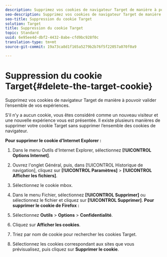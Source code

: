 ```yaml
---
description: Supprimez vos cookies de navigateur Target de manière à pouvoir valider l’ensemble de vos expériences.
seo-description: Supprimez vos cookies de navigateur Target de manière à pouvoir valider l’ensemble de vos expériences.
seo-title: Suppression du cookie Target
solution: Target
title: Suppression du cookie Target
topic: Standard
uuid: 6e95ee4d-dbf2-4432-8abe-cfd9bc928f0c
translation-type: tm+mt
source-git-commit: 19a73ca8d1f165a5279b2b76f5f22057a070f0a9

---
```



# Suppression du cookie Target{#delete-the-target-cookie}

Supprimez vos cookies de navigateur Target de manière à pouvoir valider l’ensemble de vos expériences.

S’il n’y a aucun cookie, vous êtes considéré comme un nouveau visiteur et une nouvelle expérience vous est présentée. Il existe plusieurs manières de supprimer votre cookie Target sans supprimer l’ensemble des cookies de navigateur.

**Pour supprimer le cookie d’Internet Explorer :**

1. Dans le menu Outils d&#39;Internet Explorer, sélectionnez **[!UICONTROL Options Internet]**.
1. Ouvrez l&#39;onglet Général, puis, dans [!UICONTROL Historique de navigation], cliquez sur **[!UICONTROL Paramètres]** &gt; **[!UICONTROL Afficher les fichiers]**.
1. Sélectionnez le cookie mbox.
1. Dans le menu Fichier, sélectionnez **[!UICONTROL Supprimer]** ou sélectionnez le fichier et cliquez sur **[!UICONTROL Supprimer]**.
   **Pour supprimer le cookie de Firefox :**

1. Sélectionnez **Outils** &gt; **Options** &gt; **Confidentialité**.

1. Cliquez sur **Afficher les cookies**.
1. Triez par nom de cookie pour rechercher les cookies Target.
1. Sélectionnez les cookies correspondant aux sites que vous prévisualisez, puis cliquez sur **Supprimer le cookie**.

